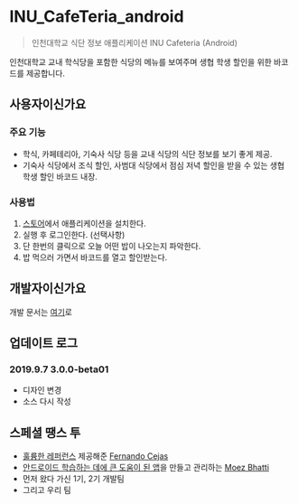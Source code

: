 # INU_CafeTeria_android

 > 인천대학교 식단 정보 애플리케이션 INU Cafeteria (Android)

인천대학교 교내 학식당을 포함한 식당의 메뉴를 보여주며 생협 학생 할인을 위한 바코드를 제공합니다.

## 사용자이신가요

### 주요 기능
- 학식, 카페테리아, 기숙사 식당 등을 교내 식당의 식단 정보를 보기 좋게 제공.
- 기숙사 식당에서 조식 할인, 사범대 식당에서 점심 저녁 할인을 받을 수 있는 생협 학생 할인 바코드 내장.

### 사용법

1. [스토어](https://play.google.com/store/apps/details?id=com.inu.cafeteria&hl=en_US)에서 애플리케이션을 설치한다.
2. 실행 후 로그인한다. (선택사항)
3. 단 한번의 클릭으로 오늘 어떤 밥이 나오는지 파악한다.
4. 밥 먹으러 가면서 바코드를 열고 할인받는다.

## 개발자이신가요
개발 문서는 [여기](docs/TECH.md)로

## 업데이트 로그


### 2019.9.7 3.0.0-beta01

- 디자인 변경
- 소스 다시 작성


## 스페셜 땡스 투

- [훌륭한 레퍼런스](https://fernandocejas.com/2018/05/07/architecting-android-reloaded/) 제공해준 [Fernando Cejas](https://fernandocejas.com)
- [안드로이드 학습하는 데에 큰 도움이 된 앱](https://github.com/moezbhatti/qksms)을 만들고 관리하는 [Moez Bhatti](https://github.com/moezbhatti)
- 먼저 왔다 가신 1기, 2기 개발팀
- 그리고 우리 팀
